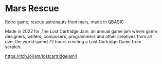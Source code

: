 # Mars Rescue
 
Retro game, rescue astronauts from mars, made  in QBASIC
 
Made in 2022 for The Lost Cartridge Jam: an annual game jam where game designers, writers, composers, programmers and other creatives from all over the world spend 72 hours creating a Lost Cartridge Game from scratch. 

https://itch.io/jam/lostcartridgejam4